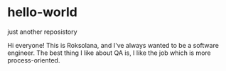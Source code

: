 # hello-world
just another reposistory

Hi everyone!
This is Roksolana, and I've always wanted to be a software engineer.
The best thing I like about QA is, I like the job which is more process-oriented.
